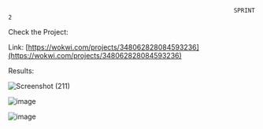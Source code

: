                                                                     SPRINT 2
  
  Check the Project:
         
  Link: [https://wokwi.com/projects/348062828084593236](https://wokwi.com/projects/348062828084593236) 
        
 
  Results:
                    
  ![Screenshot (211)](https://user-images.githubusercontent.com/113611989/201530157-8e71714c-4fcc-482d-acc5-5a4324bcf7d5.png)
  
  ![image](https://user-images.githubusercontent.com/113611989/201421428-4a5aaac7-f3d8-405a-8934-45991addde6f.png)
  
  ![image](https://user-images.githubusercontent.com/113611989/201421517-f085afd4-cb16-4c52-8db1-af5d827cc3c9.png)


                    

